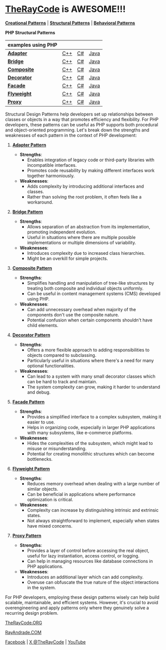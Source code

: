 # [TheRayCode](../../README.md) is AWESOME!!!

**[Creational Patterns](../Creational/README.md)** | **[Structural Patterns](../Structural/README.md)** | **[Behavioral Patterns](../Behavioral/README.md)**

**PHP Structural Patterns**

| examples using PHP | | | |
|----|---|---|---|
|**[Adapter](./Adapter/README.md)** | [C++](../../CPP/Structural/Adapter/README.md) | [C#](../../Csharp/Structural/Adapter/README.md) | [Java](../../Java/Structural/Adapter/README.md) |
|**[Bridge](./Bridge/README.md)** |[C++](../../CPP/Structural/Bridge/README.md) | [C#](../../Csharp/Structural/Bridge/README.md) | [Java](../../Java/Structural/Bridge/README.md) |
|**[Composite](./Composite/README.md)**  | [C++](../../CPP/Structural/Composite/README.md) | [C#](../../Csharp/Structural/Composite/README.md) | [Java](../../Java/Structural/Composite/README.md) |
|**[Decorator](./Decorator/README.md)** | [C++](../../CPP/Structural/Decorator/README.md) | [C#](../../Csharp/Structural/Decorator/README.md) | [Java](../../Java/Structural/Decorator/README.md) |
|**[Facade](./Facade/README.md)** | [C++](../../CPP/Structural/Facade/README.md) | [C#](../../Csharp/Structural/Facade/README.md) | [Java](../../Java/Structural/Facade/README.md) |
|**[Flyweight](./Flyweight/README.md)**  | [C++](../../CPP/Structural/Flyweight/README.md) | [C#](../../Csharp/Structural/Flyweight/README.md) | [Java](../../Java/Structural/Flyweight/README.md) |
|**[Proxy](./Proxy/README.md)**  | [C++](../../CPP/Structural/Proxy/README.md) | [C#](../../Csharp/Structural/Proxy/README.md) | [Java](../../Java/Structural/Proxy/README.md) |

Structural Design Patterns help developers set up relationships between classes or objects in a way that promotes efficiency and flexibility. For PHP developers, these patterns can be useful as PHP supports both procedural and object-oriented programming. Let's break down the strengths and weaknesses of each pattern in the context of PHP development:

1. **[Adapter Pattern](Adapter/README.md)**
    - **Strengths**: 
        - Enables integration of legacy code or third-party libraries with incompatible interfaces.
        - Promotes code reusability by making different interfaces work together harmoniously.
    - **Weaknesses**: 
        - Adds complexity by introducing additional interfaces and classes.
        - Rather than solving the root problem, it often feels like a workaround.

2. **[Bridge Pattern](Bridge/README.md)**
    - **Strengths**: 
        - Allows separation of an abstraction from its implementation, promoting independent evolution.
        - Useful in situations where there are multiple possible implementations or multiple dimensions of variability.
    - **Weaknesses**: 
        - Introduces complexity due to increased class hierarchies.
        - Might be an overkill for simple projects.

3. **[Composite Pattern](Composite/README.md)**
    - **Strengths**: 
        - Simplifies handling and manipulation of tree-like structures by treating both composite and individual objects uniformly.
        - Can be useful in content management systems (CMS) developed using PHP.
    - **Weaknesses**: 
        - Can add unnecessary overhead when majority of the components don't use the composite nature.
        - Potential confusion when certain components shouldn't have child elements.

4. **[Decorator Pattern](Decorator/README.md)**
    - **Strengths**: 
        - Offers a more flexible approach to adding responsibilities to objects compared to subclassing.
        - Particularly useful in situations where there's a need for many optional functionalities.
    - **Weaknesses**: 
        - Can lead to a system with many small decorator classes which can be hard to track and maintain.
        - The system complexity can grow, making it harder to understand and debug.

5. **[Facade Pattern](Facade/README.md)**
    - **Strengths**: 
        - Provides a simplified interface to a complex subsystem, making it easier to use.
        - Helps in organizing code, especially in larger PHP applications with many subsystems, like e-commerce platforms.
    - **Weaknesses**: 
        - Hides the complexities of the subsystem, which might lead to misuse or misunderstanding.
        - Potential for creating monolithic structures which can become bottlenecks.

6. **[Flyweight Pattern](Flyweight/README.md)**
    - **Strengths**: 
        - Reduces memory overhead when dealing with a large number of similar objects.
        - Can be beneficial in applications where performance optimization is critical.
    - **Weaknesses**: 
        - Complexity can increase by distinguishing intrinsic and extrinsic states.
        - Not always straightforward to implement, especially when states have mixed concerns.

7. **[Proxy Pattern](Proxy/README.md)**
    - **Strengths**: 
        - Provides a layer of control before accessing the real object, useful for lazy instantiation, access control, or logging.
        - Can help in managing resources like database connections in PHP applications.
    - **Weaknesses**: 
        - Introduces an additional layer which can add complexity.
        - Overuse can obfuscate the true nature of the object interactions in the system.

For PHP developers, employing these design patterns wisely can help build scalable, maintainable, and efficient systems. However, it's crucial to avoid overengineering and apply patterns only where they genuinely solve a recurring design problem.

[TheRayCode.ORG](https://www.TheRayCode.org)

[RayAndrade.COM](https://www.RayAndrade.com)

[Facebook](https://www.facebook.com/TheRayCode/) | [X @TheRayCode](https://www.x.com/TheRayCode/) | [YouTube](https://www.youtube.com/TheRayCode/)
